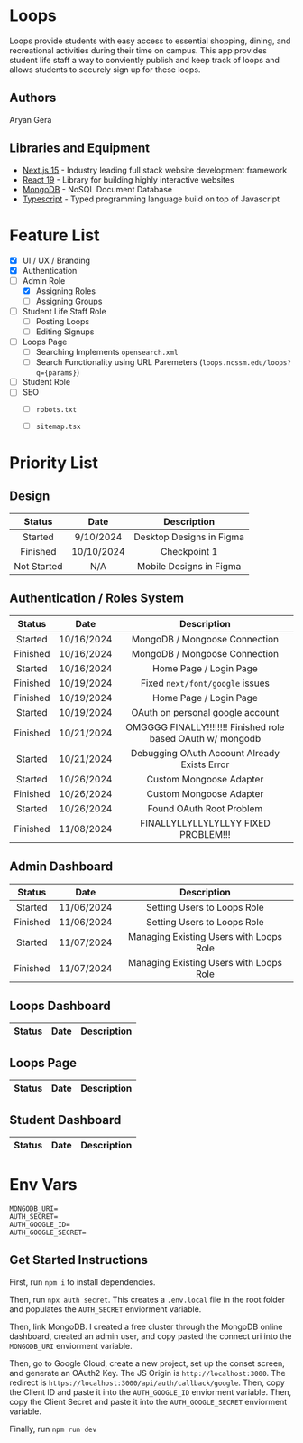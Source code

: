 <!-- <div align="center"> -->

# Loops
Loops provide students with easy access to essential shopping, dining, and recreational activities during their time on campus. This app provides student life staff a way to conviently publish and keep track of loops and allows students to securely sign up for these loops.

<!-- </div> -->

## Authors
Aryan Gera

## Libraries and Equipment
* [Next.js 15](https://nextjs.org) - Industry leading full stack website development framework
* [React 19](https://react.dev) - Library for building highly interactive websites
* [MongoDB](https://www.mongodb.com) - NoSQL Document Database
* [Typescript](https://www.typescriptlang.org) - Typed programming language build on top of Javascript

# Feature List
- [x] UI / UX / Branding
- [X] Authentication
- [ ] Admin Role
  - [X] Assigning Roles
  - [ ] Assigning Groups
- [ ] Student Life Staff Role
  - [ ] Posting Loops
  - [ ] Editing Signups
- [ ] Loops Page
  - [ ] Searching Implements `opensearch.xml`
  - [ ] Search Functionality using URL Paremeters (`loops.ncssm.edu/loops?q={params}`)
- [ ] Student Role
- [ ] SEO
  - [ ] `robots.txt`
  - [ ] `sitemap.tsx`


# Priority List

## Design
|   Status    |    Date    |       Description        |
| :---------: | :--------: | :----------------------: |
|   Started   | 9/10/2024  | Desktop Designs in Figma |
|  Finished   | 10/10/2024 |       Checkpoint 1       |
| Not Started |    N/A     | Mobile Designs in Figma  |


## Authentication / Roles System
|  Status  |    Date    |                         Description                         |
| :------: | :--------: | :---------------------------------------------------------: |
| Started  | 10/16/2024 |                MongoDB / Mongoose Connection                |
| Finished | 10/16/2024 |                MongoDB / Mongoose Connection                |
| Started  | 10/16/2024 |                   Home Page / Login Page                    |
| Finished | 10/19/2024 |               Fixed `next/font/google` issues               |
| Finished | 10/19/2024 |                   Home Page / Login Page                    |
| Started  | 10/19/2024 |              OAuth on personal google account               |
| Finished | 10/21/2024 | OMGGGG FINALLY!!!!!!!! Finished role based OAuth w/ mongodb |
| Started  | 10/21/2024 |        Debugging OAuth Account Already Exists Error         |
| Started  | 10/26/2024 |                   Custom Mongoose Adapter                   |
| Finished | 10/26/2024 |                   Custom Mongoose Adapter                   |
| Started  | 10/26/2024 |                  Found OAuth Root Problem                   |
| Finished | 11/08/2024 |            FINALLYLLYLLYLYLLYY FIXED PROBLEM!!!             |

## Admin Dashboard
|  Status  |    Date    |               Description               |
| :------: | :--------: | :-------------------------------------: |
| Started  | 11/06/2024 |       Setting Users to Loops Role       |
| Finished | 11/06/2024 |       Setting Users to Loops Role       |
| Started  | 11/07/2024 | Managing Existing Users with Loops Role |
| Finished | 11/07/2024 | Managing Existing Users with Loops Role |


## Loops Dashboard
| Status | Date  | Description |
| :----: | :---: | :---------: |

## Loops Page
| Status | Date  | Description |
| :----: | :---: | :---------: |

## Student Dashboard
| Status | Date  | Description |
| :----: | :---: | :---------: |


# Env Vars
```
MONGODB_URI=
AUTH_SECRET=
AUTH_GOOGLE_ID=
AUTH_GOOGLE_SECRET=
```

## Get Started Instructions

First, run `npm i` to install dependencies.

Then, run `npx auth secret`. This creates a `.env.local` file in the root folder and populates the `AUTH_SECRET` enviorment variable.

Then, link MongoDB. I created a free cluster through the MongoDB online dashboard, created an admin user, and copy pasted the connect uri into the `MONGODB_URI` enviorment variable.

Then, go to Google Cloud, create a new project, set up the conset screen, and generate an OAuth2 Key. The JS Origin is `http://localhost:3000`. The redirect is `https://localhost:3000/api/auth/callback/google`. Then, copy the Client ID and paste it into the `AUTH_GOOGLE_ID` enviorment variable. Then, copy the Client Secret and paste it into the `AUTH_GOOGLE_SECRET` enviorment variable.

Finally, run `npm run dev`